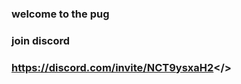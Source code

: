 ### welcome to the pug
### join discord
### <a id="https://discord.com/invite/NCT9ysxaH2">https://discord.com/invite/NCT9ysxaH2</>
